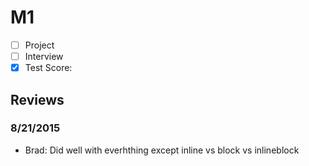 # M1

- [ ] Project
- [ ] Interview
- [x] Test Score: 

## Reviews

### 8/21/2015
- Brad: Did well with everhthing except inline vs block vs inlineblock
